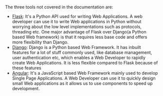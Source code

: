 The three tools not covered in the documentation are:
- [Flask](https://flask.palletsprojects.com/): It's a Python API used for writing Web Applications. A web developer can use it to write Web applications in Python without worrying about the low level implementations such as protocols, threading etc. One major advantage of Flask over Django(a Python based Web framework) is that it requires less base code and offers more flexibility than Django.
- [Django](https://www.djangoproject.com/): Django is a Python based Web Framework. It has inbuilt features for a lot of stuff commonly used, like database management, user authentication etc, which enables a Web Developer to rapidly create Web Applications. It is less flexible compared to Flask because of these features
- [Angular](https://angularjs.org/): It's a JavaScript based Web Framework mainly used to develop Single Page Applications. A Web Developer can use it to quickly design small Web applications as it allows us to use components to speed up development.
